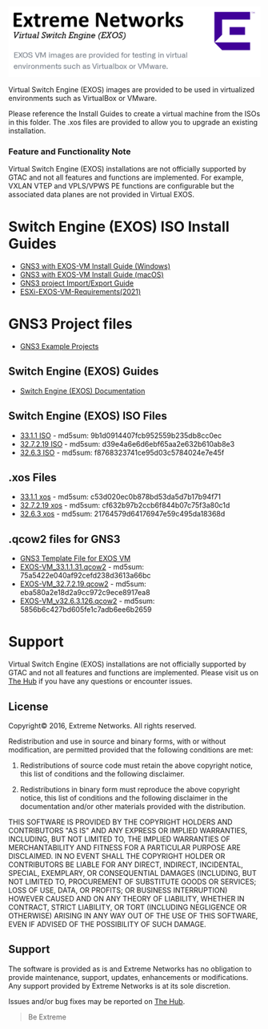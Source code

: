 <img src="Switch_Engine(EXOS)-VM.png">

Virtual Switch Engine (EXOS) images are provided to be used in virtualized environments such as VirtualBox or VMware.

Please reference the Install Guides to create a virtual machine from the ISOs in this folder.  The .xos files are provided to allow you to upgrade an existing installation.

### Feature and Functionality Note
Virtual Switch Engine (EXOS) installations are not officially supported by GTAC and not all features and functions are implemented. For example, VXLAN VTEP and VPLS/VPWS PE functions are configurable but the associated data planes are not provided in Virtual EXOS.

# Switch Engine (EXOS) ISO Install Guides
* [GNS3 with EXOS-VM Install Guide (Windows)](GNS3_EXOS-VM_Guide.md)
* [GNS3 with EXOS-VM Install Guide (macOS)](GNS3_EXOS-VM_Guide_macOS.md)
* [GNS3 project Import/Export Guide](gns3_projects/import_export_gns3.md)
* [ESXi-EXOS-VM-Requirements(2021)](ESXi-EXOS-VM-Requirements.md)


# GNS3 Project files

* [GNS3 Example Projects](gns3_projects/README.md)

## Switch Engine (EXOS) Guides
* [Switch Engine (EXOS) Documentation](https://supportdocs.extremenetworks.com/support/documentation/switch-engine-32-7-2/)



## Switch Engine (EXOS) ISO Files
* [33.1.1 ISO](https://akamai-ep.extremenetworks.com/Extreme_P/github-en/Virtual_EXOS/EXOS-VM_33.1.1.31.iso) - md5sum: 9b1d0914407fcb952559b235db8cc0ec
* [32.7.2.19 ISO](https://akamai-ep.extremenetworks.com/Extreme_P/github-en/Virtual_EXOS/EXOS-VM_32.7.2.19.iso) - md5sum: d39e4a6e6d6ebf65aa2e632b610ab8e3
* [32.6.3 ISO](https://akamai-ep.extremenetworks.com/Extreme_P/github-en/Virtual_EXOS/EXOS-VM_v32.6.3.126.iso) - md5sum: f8768323741ce95d03c5784024e7e45f



## .xos Files
* [33.1.1 xos](https://akamai-ep.extremenetworks.com/Extreme_P/github-en/Virtual_EXOS/EXOS-VM_33.1.1.31.xos) - md5sum: c53d020ec0b878bd53da5d7b17b94f71
* [32.7.2.19 xos](https://akamai-ep.extremenetworks.com/Extreme_P/github-en/Virtual_EXOS/EXOS-VM_32.7.2.19.xos) - md5sum: cf632b97b2ccb6f844b07c75f3a80c1d
* [32.6.3 xos](https://akamai-ep.extremenetworks.com/Extreme_P/github-en/Virtual_EXOS/EXOS-VM_v32.6.3.126.xos) - md5sum: 21764579d64176947e59c495da18368d


## .qcow2 files for GNS3
* [GNS3 Template File for EXOS VM](exosvm.gns3a?raw=true)
* [EXOS-VM_33.1.1.31.qcow2](https://akamai-ep.extremenetworks.com/Extreme_P/github-en/Virtual_EXOS/EXOS-VM_33.1.1.31.qcow2) - md5sum: 75a5422e040af92cefd238d3613a66bc
* [EXOS-VM_32.7.2.19.qcow2](https://akamai-ep.extremenetworks.com/Extreme_P/github-en/Virtual_EXOS/EXOS-VM_32.7.2.19.qcow2) - md5sum: eba580a2e18d2a9cc972c9ece8917ea8
* [EXOS-VM_v32.6.3.126.qcow2](https://akamai-ep.extremenetworks.com/Extreme_P/github-en/Virtual_EXOS/EXOS-VM_v32.6.3.126.qcow2) - md5sum: 5856b6c427bd605fe1c7adb6ee6b2659


# Support
Virtual Switch Engine (EXOS) installations are not officially supported by GTAC and not all features and functions are implemented.  Please visit us on [The Hub](https://community.extremenetworks.com/extreme) if you have any questions or encounter issues.

## License
Copyright© 2016, Extreme Networks.  All rights reserved.

Redistribution and use in source and binary forms, with or without modification,
are permitted provided that the following conditions are met:

1. Redistributions of source code must retain the above copyright notice, this
list of conditions and the following disclaimer.

2. Redistributions in binary form must reproduce the above copyright notice,
this list of conditions and the following disclaimer in the documentation
and/or other materials provided with the distribution.

THIS SOFTWARE IS PROVIDED BY THE COPYRIGHT HOLDERS AND CONTRIBUTORS "AS IS" AND
ANY EXPRESS OR IMPLIED WARRANTIES, INCLUDING, BUT NOT LIMITED TO, THE IMPLIED
WARRANTIES OF MERCHANTABILITY AND FITNESS FOR A PARTICULAR PURPOSE ARE
DISCLAIMED. IN NO EVENT SHALL THE COPYRIGHT HOLDER OR CONTRIBUTORS BE LIABLE
FOR ANY DIRECT, INDIRECT, INCIDENTAL, SPECIAL, EXEMPLARY, OR CONSEQUENTIAL
DAMAGES (INCLUDING, BUT NOT LIMITED TO, PROCUREMENT OF SUBSTITUTE GOODS OR
SERVICES; LOSS OF USE, DATA, OR PROFITS; OR BUSINESS INTERRUPTION) HOWEVER
CAUSED AND ON ANY THEORY OF LIABILITY, WHETHER IN CONTRACT, STRICT LIABILITY,
OR TORT (INCLUDING NEGLIGENCE OR OTHERWISE) ARISING IN ANY WAY OUT OF THE USE
OF THIS SOFTWARE, EVEN IF ADVISED OF THE POSSIBILITY OF SUCH DAMAGE.

## Support
The software is provided as is and Extreme Networks has no obligation to provide
maintenance, support, updates, enhancements or modifications.
Any support provided by Extreme Networks is at its sole discretion.

Issues and/or bug fixes may be reported on [The Hub](https://community.extremenetworks.com/extreme).

>Be Extreme
